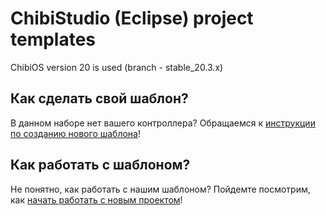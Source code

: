 # ChibiStudio (Eclipse) project templates

ChibiOS version 20 is used (branch - stable_20.3.x)

## Как сделать свой шаблон?

В данном наборе нет вашего контроллера? Обращаемся к [инструкции по созданию нового шаблона](new_template/README.md)!

## Как работать с шаблоном?

Не понятно, как работать с нашим шаблоном? Пойдемте посмотрим, как [начать работать с новым проектом](New_project.md)!

